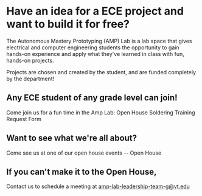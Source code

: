# Have an idea for a ECE project and want to build it for free?

The Autonomous Mastery Prototyping (AMP) Lab is a lab space that gives electrical and computer engineering students the opportunity to gain hands-on experience and apply what they've learned in class with fun, hands-on projects. 

Projects are chosen and created by the student, and are funded completely by the department! 

## Any ECE student of any grade level can join!

Come join us for a fun time in the Amp Lab:
Open House
Soldering Training Request Form


## Want to see what we're all about? 

Come see us at one of our open house events -- Open House

## If you can't make it to the Open House,

Contact us to schedule a meeting at amp-lab-leadership-team-g@vt.edu 